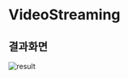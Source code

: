# VideoStreaming

## 결과화면
![result](https://user-images.githubusercontent.com/50979183/90458094-5fce5f80-e138-11ea-897f-bbd9124f4ea1.png)


